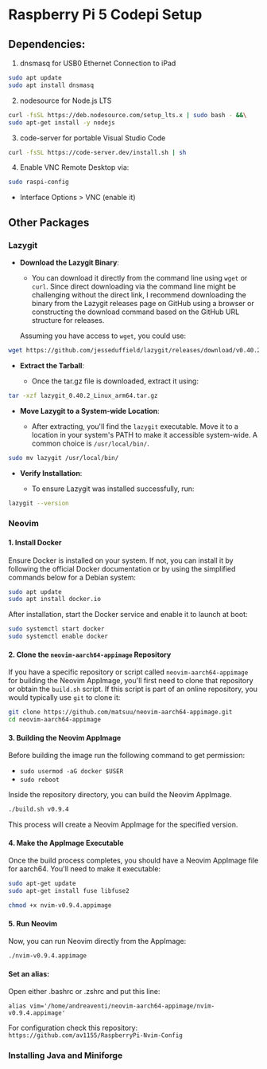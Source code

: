 # Raspberry Pi 5 Codepi Setup

## Dependencies:

1. dnsmasq for USB0 Ethernet Connection to iPad

```bash
sudo apt update
sudo apt install dnsmasq
```

2. nodesource for Node.js LTS

```bash
curl -fsSL https://deb.nodesource.com/setup_lts.x | sudo bash - &&\
sudo apt-get install -y nodejs
```

3. code-server for portable Visual Studio Code

```bash
curl -fsSL https://code-server.dev/install.sh | sh
```

4. Enable VNC Remote Desktop via:

```bash
sudo raspi-config
```

- Interface Options > VNC (enable it)

## Other Packages

### Lazygit

- **Download the Lazygit Binary**:

  - You can download it directly from the command line using `wget` or `curl`. Since direct downloading via the command line might be challenging without the direct link, I recommend downloading the binary from the Lazygit releases page on GitHub using a browser or constructing the download command based on the GitHub URL structure for releases.

  Assuming you have access to `wget`, you could use:

```bash
wget https://github.com/jesseduffield/lazygit/releases/download/v0.40.2/lazygit_0.40.2_Linux_arm64.tar.gz
```

- **Extract the Tarball**:

  - Once the tar.gz file is downloaded, extract it using:

```bash
tar -xzf lazygit_0.40.2_Linux_arm64.tar.gz
```

- **Move Lazygit to a System-wide Location**:

  - After extracting, you'll find the `lazygit` executable. Move it to a location in your system's PATH to make it accessible system-wide. A common choice is `/usr/local/bin/`.

```bash
sudo mv lazygit /usr/local/bin/
```

- **Verify Installation**:

  - To ensure Lazygit was installed successfully, run:

```bash
lazygit --version
```

### Neovim

#### 1\. Install Docker

Ensure Docker is installed on your system. If not, you can install it by following the official Docker documentation or by using the simplified commands below for a Debian system:

```bash
sudo apt update
sudo apt install docker.io
```

After installation, start the Docker service and enable it to launch at boot:

```bash
sudo systemctl start docker
sudo systemctl enable docker
```

#### 2\. Clone the `neovim-aarch64-appimage` Repository

If you have a specific repository or script called `neovim-aarch64-appimage` for building the Neovim AppImage, you'll first need to clone that repository or obtain the `build.sh` script. If this script is part of an online repository, you would typically use `git` to clone it:

```bash
git clone https://github.com/matsuu/neovim-aarch64-appimage.git
cd neovim-aarch64-appimage
```

#### 3\. Building the Neovim AppImage

Before building the image run the following command to get permission:

- `sudo usermod -aG docker $USER`
- `sudo reboot`

Inside the repository directory, you can build the Neovim AppImage.

```bash
./build.sh v0.9.4
```

This process will create a Neovim AppImage for the specified version.

#### 4\. Make the AppImage Executable

Once the build process completes, you should have a Neovim AppImage file for aarch64. You'll need to make it executable:

```bash
sudo apt-get update
sudo apt-get install fuse libfuse2
```

```bash
chmod +x nvim-v0.9.4.appimage
```

#### 5\. Run Neovim

Now, you can run Neovim directly from the AppImage:

```bash
./nvim-v0.9.4.appimage
```

#### Set an alias:

Open either .bashrc or .zshrc and put this line:

`alias vim='/home/andreaventi/neovim-aarch64-appimage/nvim-v0.9.4.appimage'`

For configuration check this repository:
`https://github.com/av1155/RaspberryPi-Nvim-Config`

### Installing Java and Miniforge
